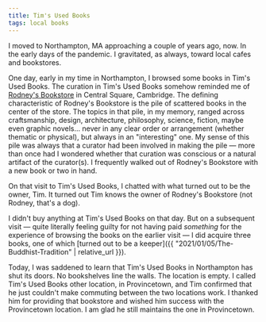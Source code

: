 ```yaml
---
title: Tim's Used Books
tags: local books
---
```


I moved to Northampton, MA approaching a couple of years ago, now. In the early days of the pandemic. I gravitated, as always, toward local cafes and bookstores.

One day, early in my time in Northampton, I browsed some books in Tim's Used Books. The curation in Tim's Used Books somehow reminded me of [Rodney's Bookstore](https://www.rodneysbookstore.com/) in Central Square, Cambridge. The defining characteristic of Rodney's Bookstore is the pile of scattered books in the center of the store. The topics in that pile, in my memory, ranged across craftsmanship, design, architecture, philosophy, science, fiction, maybe even graphic novels... never in any clear order or arrangement (whether thematic or physical), but always in an "interesting" one. My sense of this pile was always that a curator had been involved in making the pile — more than once had I wondered whether that curation was conscious or a natural artifact of the curator(s). I frequently walked out of Rodney's Bookstore with a new book or two in hand.

On that visit to Tim's Used Books, I chatted with what turned out to be the owner, Tim. It turned out Tim knows the owner of Rodney's Bookstore (not Rodney, that's a dog).

I didn't buy anything at Tim's Used Books on that day. But on a subsequent visit — quite literally feeling guilty for not having paid _something_ for the experience of browsing the books on the earlier visit — I did acquire three books, one of which [turned out to be a keeper]({{ "2021/01/05/The-Buddhist-Tradition" | relative_url }}).

Today, I was saddened to learn that Tim's Used Books in Northampton has shut its doors. No bookshelves line the walls. The location is empty. I called Tim's Used Books other location, in Provincetown, and Tim confirmed that he just couldn't make commuting between the two locations work. I thanked him for providing that bookstore and wished him success with the Provincetown location. I am glad he still maintains the one in Provincetown.
